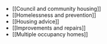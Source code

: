 - [[Council and community housing]]
- [[Homelessness and prevention]]
- [[Housing advice]]
- [[Improvements and repairs]]
- [[Multiple occupancy homes]]
